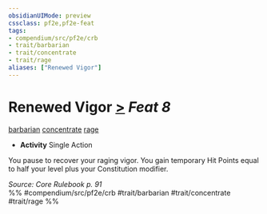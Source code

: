 ```yaml
---
obsidianUIMode: preview
cssclass: pf2e,pf2e-feat
tags:
- compendium/src/pf2e/crb
- trait/barbarian
- trait/concentrate
- trait/rage
aliases: ["Renewed Vigor"]
---
```

# Renewed Vigor  [>](/rules/core-rulebook/chapter-9-playing-the-game.md#Actions "Single Action") *Feat 8*  
[barbarian](/rules/traits/barbarian.md)  [concentrate](/rules/traits/concentrate.md)  [rage](/rules/traits/rage.md)  

- **Activity** Single Action

You pause to recover your raging vigor. You gain temporary Hit Points equal to half your level plus your Constitution modifier.

*Source: Core Rulebook p. 91*  
%% #compendium/src/pf2e/crb #trait/barbarian #trait/concentrate #trait/rage %%